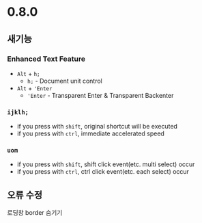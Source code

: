 # 0.8.0


## 새기능

### Enhanced Text Feature
- `Alt` + `h;`
  - `h;` - Document unit control
- `Alt` + `'Enter`
  - `'Enter` - Transparent Enter & Transparent Backenter
### `ijklh;`
- if you press with `shift`, original shortcut will be executed
- if you press with `ctrl`, immediate accelerated speed

### `uom` 
- if you press with `shift`, shift click event(etc. multi select) occur
- if you press with `ctrl`, ctrl click event(etc. each select) occur





## 오류 수정

로딩창 border 숨기기


